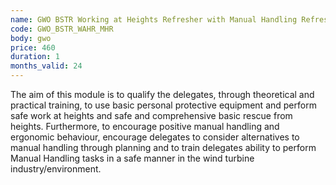 ```yaml
---
name: GWO BSTR Working at Heights Refresher with Manual Handling Refresher
code: GWO_BSTR_WAHR_MHR
body: gwo
price: 460
duration: 1
months_valid: 24
---
```


The aim of this module is to qualify the delegates, through theoretical and practical training, to use basic personal protective equipment and perform safe work at heights and safe and comprehensive basic rescue from heights. Furthermore, to encourage positive manual handling and ergonomic behaviour, encourage delegates to consider alternatives to manual handling through planning and to train delegates ability to perform Manual Handling tasks in a safe manner in the wind turbine industry/environment.